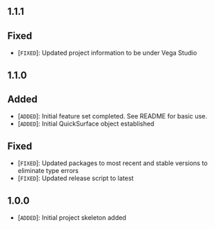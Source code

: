## 1.1.1

## Fixed

- [`FIXED`]: Updated project information to be under Vega Studio

## 1.1.0

## Added

- [`ADDED`]: Initial feature set completed. See README for basic use.
- [`ADDED`]: Initial QuickSurface object established

## Fixed

- [`FIXED`]: Updated packages to most recent and stable versions to eliminate type errors
- [`FIXED`]: Updated release script to latest

## 1.0.0

- [`ADDED`]: Initial project skeleton added
